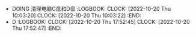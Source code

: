 - DOING 清理电脑C盘和D盘
  :LOGBOOK:
  CLOCK: [2022-10-20 Thu 10:03:20]
  CLOCK: [2022-10-20 Thu 10:03:22]
  :END:
- D
  :LOGBOOK:
  CLOCK: [2022-10-20 Thu 17:52:45]
  CLOCK: [2022-10-20 Thu 17:52:47]
  :END: